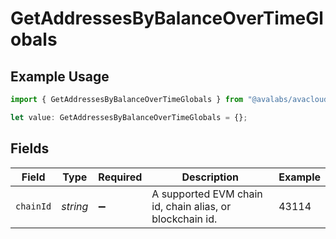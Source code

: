 # GetAddressesByBalanceOverTimeGlobals

## Example Usage

```typescript
import { GetAddressesByBalanceOverTimeGlobals } from "@avalabs/avacloud-sdk/models/operations";

let value: GetAddressesByBalanceOverTimeGlobals = {};
```

## Fields

| Field                                                    | Type                                                     | Required                                                 | Description                                              | Example                                                  |
| -------------------------------------------------------- | -------------------------------------------------------- | -------------------------------------------------------- | -------------------------------------------------------- | -------------------------------------------------------- |
| `chainId`                                                | *string*                                                 | :heavy_minus_sign:                                       | A supported EVM chain id, chain alias, or blockchain id. | 43114                                                    |